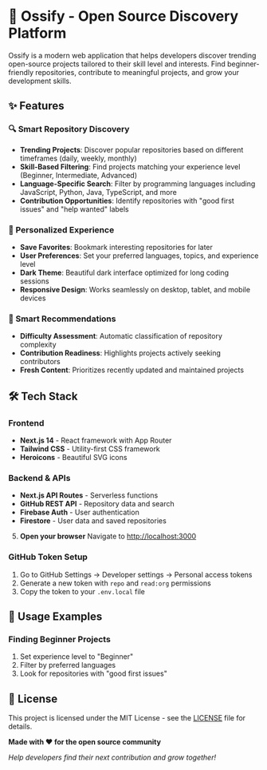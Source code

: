 # 🚀 Ossify - Open Source Discovery Platform

Ossify is a modern web application that helps developers discover trending open-source projects tailored to their skill level and interests. Find beginner-friendly repositories, contribute to meaningful projects, and grow your development skills.

## ✨ Features

### 🔍 Smart Repository Discovery
- **Trending Projects**: Discover popular repositories based on different timeframes (daily, weekly, monthly)
- **Skill-Based Filtering**: Find projects matching your experience level (Beginner, Intermediate, Advanced)
- **Language-Specific Search**: Filter by programming languages including JavaScript, Python, Java, TypeScript, and more
- **Contribution Opportunities**: Identify repositories with "good first issues" and "help wanted" labels

### 💾 Personalized Experience
- **Save Favorites**: Bookmark interesting repositories for later
- **User Preferences**: Set your preferred languages, topics, and experience level
- **Dark Theme**: Beautiful dark interface optimized for long coding sessions
- **Responsive Design**: Works seamlessly on desktop, tablet, and mobile devices

### 🎯 Smart Recommendations
- **Difficulty Assessment**: Automatic classification of repository complexity
- **Contribution Readiness**: Highlights projects actively seeking contributors
- **Fresh Content**: Prioritizes recently updated and maintained projects

## 🛠 Tech Stack

### Frontend
- **Next.js 14** - React framework with App Router
- **Tailwind CSS** - Utility-first CSS framework
- **Heroicons** - Beautiful SVG icons

### Backend & APIs
- **Next.js API Routes** - Serverless functions
- **GitHub REST API** - Repository data and search
- **Firebase Auth** - User authentication
- **Firestore** - User data and saved repositories

5. **Open your browser**
   Navigate to [http://localhost:3000](http://localhost:3000)

### GitHub Token Setup
1. Go to GitHub Settings → Developer settings → Personal access tokens
2. Generate a new token with `repo` and `read:org` permissions
3. Copy the token to your `.env.local` file


## 🎯 Usage Examples

### Finding Beginner Projects
1. Set experience level to "Beginner"
2. Filter by preferred languages
3. Look for repositories with "good first issues"


## 📝 License

This project is licensed under the MIT License - see the [LICENSE](LICENSE) file for details.

**Made with ❤️ for the open source community**

*Help developers find their next contribution and grow together!*
